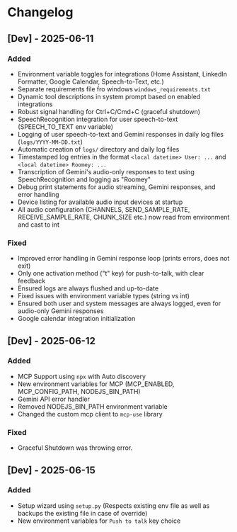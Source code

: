 # Changelog

## [Dev] - 2025-06-11
### Added
- Environment variable toggles for integrations (Home Assistant, LinkedIn Formatter, Google Calendar, Speech-to-Text, etc.)
- Separate requirements file fro windows `windows_requirements.txt`
- Dynamic tool descriptions in system prompt based on enabled integrations
- Robust signal handling for Ctrl+C/Cmd+C (graceful shutdown)
- SpeechRecognition integration for user speech-to-text (SPEECH_TO_TEXT env variable)
- Logging of user speech-to-text and Gemini responses in daily log files (`logs/YYYY-MM-DD.txt`)
- Automatic creation of `logs/` directory and daily log files
- Timestamped log entries in the format `<local datetime> User: ...` and `<local datetime> Roomey: ...`
- Transcription of Gemini's audio-only responses to text using SpeechRecognition and logging as "Roomey"
- Debug print statements for audio streaming, Gemini responses, and error handling
- Device listing for available audio input devices at startup
- All audio configuration (CHANNELS, SEND_SAMPLE_RATE, RECEIVE_SAMPLE_RATE, CHUNK_SIZE etc.) now read from environment and cast to int

### Fixed
- Improved error handling in Gemini response loop (prints errors, does not exit)
- Only one activation method ("t" key) for push-to-talk, with clear feedback
- Ensured logs are always flushed and up-to-date
- Fixed issues with environment variable types (string vs int)
- Ensured both user and system messages are always logged, even for audio-only Gemini responses
- Google calendar integration initialization


## [Dev] - 2025-06-12
### Added
- MCP Support using `npx` with Auto discovery
- New environment variables for MCP (MCP_ENABLED, MCP_CONFIG_PATH, NODEJS_BIN_PATH)
- Gemini API error handler 
- Removed NODEJS_BIN_PATH environment variable
- Changed the custom mcp client to `mcp-use` library

### Fixed
- Graceful Shutdown was throwing error.

## [Dev] - 2025-06-15
### Added
- Setup wizard using `setup.py` (Respects existing env file as well as backups the existing file in case of override)
- New environment variables for `Push to talk` key choice